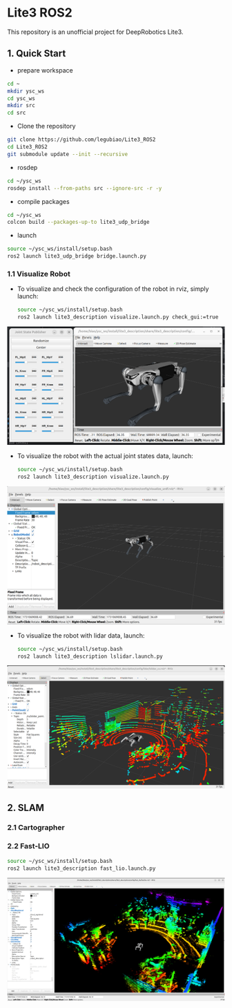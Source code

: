 # Lite3 ROS2

This repository is an unofficial project for DeepRobotics Lite3.

## 1. Quick Start

* prepare workspace
```bash
cd ~
mkdir ysc_ws
cd ysc_ws
mkdir src
cd src
```

* Clone the repository
```bash
git clone https://github.com/legubiao/Lite3_ROS2
cd Lite3_ROS2
git submodule update --init --recursive
```

* rosdep
```bash
cd ~/ysc_ws
rosdep install --from-paths src --ignore-src -r -y
```

* compile packages
```bash
cd ~/ysc_ws
colcon build --packages-up-to lite3_udp_bridge
```

* launch
```bash
source ~/ysc_ws/install/setup.bash
ros2 launch lite3_udp_bridge bridge.launch.py
```

### 1.1 Visualize Robot
* To visualize and check the configuration of the robot in rviz, simply launch:

  ```bash
  source ~/ysc_ws/install/setup.bash
  ros2 launch lite3_description visualize.launch.py check_gui:=true
  ```
![joints](.images/joints.png)

* To visualize the robot with the actual joint states data, launch:
  ```bash
  source ~/ysc_ws/install/setup.bash
  ros2 launch lite3_description visualize.launch.py
  ```
![odom](.images/odom.png)

* To visualize the robot with lidar data, launch:
  ```bash
  source ~/ysc_ws/install/setup.bash
  ros2 launch lite3_description lslidar.launch.py
  ```
![lidar](.images/lidar.png)

## 2. SLAM
### 2.1 Cartographer

### 2.2 Fast-LIO
  ```bash
  source ~/ysc_ws/install/setup.bash
  ros2 launch lite3_description fast_lio.launch.py
  ```

![fastlio](.images/fast_lio.png)